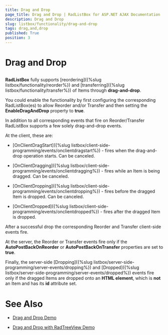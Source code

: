 ```yaml
---
title: Drag and Drop
page_title: Drag and Drop | RadListBox for ASP.NET AJAX Documentation
description: Drag and Drop
slug: listbox/functionality/drag-and-drop
tags: drag,and,drop
published: True
position: 3
---
```


# Drag and Drop

## 

**RadListBox** fully supports [reordering]({%slug listbox/functionality/reorder%}) and [transferring]({%slug listbox/functionality/transfer%}) of Items through **drag-and-drop**.

You could enable the functionality by first configuring the corresponding RadListBox(es) to allow Reorder and/or Transfer and then setting the **EnableDragAndDrop** property to **true**.

In addition to all corresponding events that fire on Reorder/Transfer RadListBox supports a few solely drag-and-drop events.

At the client, these are:

* [OnClientDragStart]({%slug listbox/client-side-programming/events/onclientdragstart%}) - fires when the drag-and-drop operation starts. Can be canceled.

* [OnClientDragging]({%slug listbox/client-side-programming/events/onclientdragging%}) - fires while an Item is being dragged. Can be canceled.

* [OnClientDropping]({%slug listbox/client-side-programming/events/onclientdropping%}) - fires before the dragged Item is dropped. Can be canceled.

* [OnClientDropped]({%slug listbox/client-side-programming/events/onclientdropped%}) - fires after the dragged Item is dropped.


After a successful drop the corresponding Reorder and Transfer client-side events fire.

At the server, the Reorder or Transfer events fire only if the **AutoPostBackOnReorder** or **AutoPostBackOnTransfer** properties are set to **true**.

Finally, the server-side [Dropping]({%slug listbox/server-side-programming/server-events/dropping%}) and [Dropped]({%slug listbox/server-side-programming/server-events/dropped%}) events fire only if the dragged Items are dropped onto an **HTML element**, which is **not** an Item and has its **id** attribute set.



# See Also

 * [Drag and Drop Demo](https://demos.telerik.com/aspnet-ajax/listbox/examples/functionality/draganddrop/defaultcs.aspx)

 * [Drag and Drop with RadTreeView Demo](https://demos.telerik.com/aspnet-ajax/listbox/examples/applicationscenarios/treeviewdraganddrop/defaultcs.aspx)
